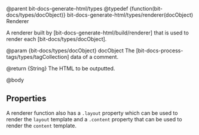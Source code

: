 @parent bit-docs-generate-html/types
@typedef {function(bit-docs/types/docObject)} bit-docs-generate-html/types/renderer(docObject) Renderer

A renderer built by [bit-docs-generate-html/build/renderer] that is used to
render each [bit-docs/types/docObject].

@param {bit-docs/types/docObject} docObject The
[bit-docs-process-tags/types/tagCollection] data of a comment.

@return {String} The HTML to be outputted.

@body

## Properties

A renderer function also has a `.layout` property which can be used to render
the `layout` template and a `.content` property that can be used to render
the `content` template.
